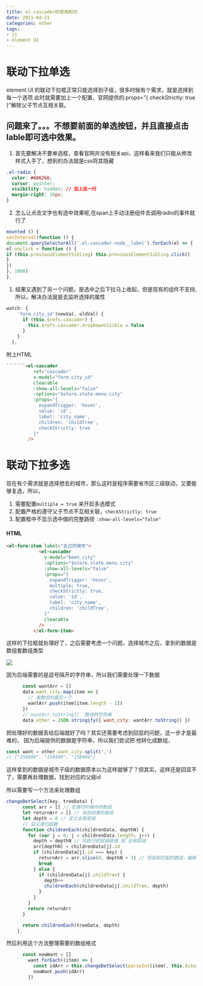 ```yaml
---
title: el-cascader的使用和坑
date: 2021-04-21
categories: other
tags:
- js
- element UI
---
```



# 联动下拉单选
element UI 的联动下拉框正常只能选择到子级，很多时候有个需求，就是选择到每一个选项
此时就需要加上一个配置，官网提供的:props="{ checkStrictly: true }"解除父子节点互相关联。

## 问题来了。。。不想要前面的单选按钮，并且直接点击lable即可选中效果。
1. 首先要解决不要单选框，查看官网并没有相关api，这样看来我们只能从修改样式入手了，想到的办法就是css将其隐藏
```css
.el-radio {  
  color: #606266;  
  cursor: pointer;  
  visibility: hidden; // 加上这一行  
  margin-right: 30px;  
}  
```
2. 怎么让点击文字也有选中效果呢,在span上手动注册组件去调用radio的事件就行了
```js
mounted () {  
setInterval(function () {  
document.querySelectorAll('.el-cascader-node__label').forEach(el => {  
el.onclick = function () {  
if (this.previousElementSibling) this.previousElementSibling.click()  
}  
})  
}, 1000)  
}, 
```
1. 结果又遇到了另一个问题，是选中之后下拉马上收起，但是现有的组件不支持,所以，解决办法就是去监听选择的属性

```js
watch: {
    'form.city_id'(newVal, oldVal) {
      if (this.$refs.cascader) {
        this.$refs.cascader.dropDownVisible = false
      }
    }
  },
```

附上HTML
```html
```````<el-cascader
          ref="cascader"
          v-model="form.city_id"
          clearable
          :show-all-levels="false"
          :options="$store.state.menu.city"
          :props="{
            expandTrigger: 'hover',
            value: 'id',
            label: 'city_name',
            children: 'childTree',
            checkStrictly: true
          }"
        />
```
# 联动下拉多选

现在有个需求就是选择想去的城市，那么这时是程序需要省市区三级联动，又要能够复选，所以，
1. 需要配置`multiple = true` 来开启多选模式
2. 配置严格的遵守父子节点不互相关联，`checkStrictly: true`
3. 配置框中不显示选中值的完整路径 `:show-all-levels="false"`

#### HTML
```html
<el-form-item label="去过的城市">
            <el-cascader
              v-model="been_city"
              :options="$store.state.menu.city"
              :show-all-levels="false"
              :props="{
                expandTrigger: 'hover',
                multiple: true,
                checkStrictly: true,
                value: 'id',
                label: 'city_name',
                children: 'childTree',
              }"
              clearable
            />
          </el-form-item>
```
这样的下拉框就处理好了，之后需要考虑一个问题，选择城市之后，拿到的数据是数组套数组类型

![](https://i.loli.net/2021/06/02/diqneIW2zwtRKYL.png)

因为后端需要的是逗号隔开的字符串，所以我们需要处理一下数据

```js
      const wantArr = []
      data.want_city.map(item => {
        // 取数组的最后一个
        wantArr.push(item[item.length - 1])
      })
      // wantArr.toString()  数组转字符串
      data.other = JSON.stringify({ want_city: wantArr.toString() })
```
把处理好的数据丢给后端就好了吗？其实还需要考虑到回显的问题，这一步才是最难的，
因为后端提供的数据是字符串，所以我们尝试把 他转化成数组，

```js
const want = other.want_city.split(',')
// ["150000", "150400", "150404"]
```
这样拿到的数据是城市子级的数据原本以为这样就够了？但其实，这样还是回显不了，需要再处理数据，找到对应的父级id

所以需要写一个方法来处理数组

```js
changeDetSelect(key, treeData) {
      const arr = [] // 在递归时操作的数组
      let returnArr = [] // 存放结果的数组
      let depth = 0 // 定义全局层级
      // 定义递归函数
      function childrenEach(childrenData, depthN) {
        for (var j = 0; j < childrenData.length; j++) {
          depth = depthN // 将执行的层级赋值 到 全局层级
          arr[depthN] = childrenData[j].id
          if (childrenData[j].id === key) {
            returnArr = arr.slice(0, depthN + 1) // 将目前匹配的数组，截断并保存到结果数组，
            break
          } else {
            if (childrenData[j].childTree) {
              depth++
              childrenEach(childrenData[j].childTree, depth)
            }
          }
        }
        return returnArr
      }

      return childrenEach(treeData, depth)
    },
```

然后利用这个方法整理需要的数组格式

```js
      const nowWant = []
        want.forEach((item) => {
          const idArr = this.changeDetSelect(parseInt(item), this.$store.state.menu.city)
          nowWant.push(idArr)
        })
```



